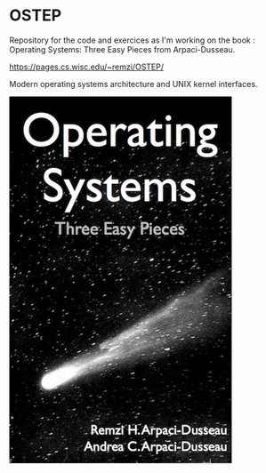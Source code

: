 # OSTEP
Repository for the code and exercices as I'm working on the book : Operating Systems: Three Easy Pieces from Arpaci-Dusseau.

https://pages.cs.wisc.edu/~remzi/OSTEP/

Modern operating systems architecture and UNIX kernel interfaces.

![plot](./OSTEP.jpeg)
